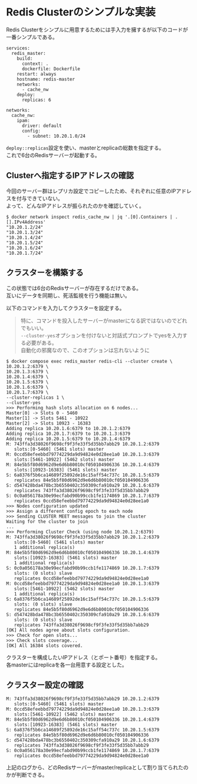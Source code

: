 # Redis Clusterのシンプルな実装

Redis Clusterをシンプルに用意するためには手入力を擁するが以下のコードが一番シンプルである。

```docker
services:
  redis_master:
    build:
      context: .
      dockerfile: Dockerfile
    restart: always
    hostname: redis-master
    networks:
      - cache_nw
    deploy:
      replicas: 6

networks:
  cache_nw:
    ipam:
      driver: default
      config:
        - subnet: 10.20.1.0/24
```

`deploy::replicas`設定を使い、masterとreplicaの総数を指定する。  
これで6台のRedisサーバーが起動する。

## Clusterへ指定するIPアドレスの確認

今回のサーバー群はレプリカ設定でコピーしたため、それぞれに任意のIPアドレスを付与できていない。  
よって、どんなIPアドレスが振られたのかを確認していく。

```console
$ docker network inspect redis_cache_nw | jq '.[0].Containers | .[].IPv4Address'
"10.20.1.2/24"
"10.20.1.3/24"
"10.20.1.4/24"
"10.20.1.5/24"
"10.20.1.6/24"
"10.20.1.7/24"
```

## クラスターを構築する

この状態では6台のRedisサーバーが存在するだけである。  
互いにデータを同期し、死活監視を行う機能は無い。

以下のコマンドを入力してクラスターを設定する。  

> 特に、コマンドを投入したサーバーがmasterになる訳ではないのでどれでもいい。  
> `--cluster-yes`オプションを付けないと対話式プロンプトでyesを入力する必要がある。  
> 自動化の邪魔なので、このオプションは忘れないように

```console
$ docker compose exec redis_master redis-cli --cluster create \
10.20.1.2:6379 \
10.20.1.3:6379 \
10.20.1.4:6379 \
10.20.1.5:6379 \
10.20.1.6:6379 \
10.20.1.7:6379 \
--cluster-replicas 1 \
--cluster-yes
>>> Performing hash slots allocation on 6 nodes...
Master[0] -> Slots 0 - 5460
Master[1] -> Slots 5461 - 10922
Master[2] -> Slots 10923 - 16383
Adding replica 10.20.1.6:6379 to 10.20.1.2:6379
Adding replica 10.20.1.7:6379 to 10.20.1.3:6379
Adding replica 10.20.1.5:6379 to 10.20.1.4:6379
M: 743ffa3d38026f9698cf9f3fe33f5d35bb7abb29 10.20.1.2:6379
   slots:[0-5460] (5461 slots) master
M: 0ccd58efeebbd79774229da9d94824e0d28ee1a0 10.20.1.3:6379
   slots:[5461-10922] (5462 slots) master
M: 84e5b5f80d6962d9e6d6b80010cf050104906336 10.20.1.4:6379
   slots:[10923-16383] (5461 slots) master
S: 6a8376f5b6ca14689f25892de16c15aff54c737c 10.20.1.5:6379
   replicates 84e5b5f80d6962d9e6d6b80010cf050104906336
S: d547428bda478bc3b6550402c350309cfa910a29 10.20.1.6:6379
   replicates 743ffa3d38026f9698cf9f3fe33f5d35bb7abb29
S: 0c0a056178a30e99ecfabd90b99ccb1fe1174869 10.20.1.7:6379
   replicates 0ccd58efeebbd79774229da9d94824e0d28ee1a0
>>> Nodes configuration updated
>>> Assign a different config epoch to each node
>>> Sending CLUSTER MEET messages to join the cluster
Waiting for the cluster to join
...
>>> Performing Cluster Check (using node 10.20.1.2:6379)
M: 743ffa3d38026f9698cf9f3fe33f5d35bb7abb29 10.20.1.2:6379
   slots:[0-5460] (5461 slots) master
   1 additional replica(s)
M: 84e5b5f80d6962d9e6d6b80010cf050104906336 10.20.1.4:6379
   slots:[10923-16383] (5461 slots) master
   1 additional replica(s)
S: 0c0a056178a30e99ecfabd90b99ccb1fe1174869 10.20.1.7:6379
   slots: (0 slots) slave
   replicates 0ccd58efeebbd79774229da9d94824e0d28ee1a0
M: 0ccd58efeebbd79774229da9d94824e0d28ee1a0 10.20.1.3:6379
   slots:[5461-10922] (5462 slots) master
   1 additional replica(s)
S: 6a8376f5b6ca14689f25892de16c15aff54c737c 10.20.1.5:6379
   slots: (0 slots) slave
   replicates 84e5b5f80d6962d9e6d6b80010cf050104906336
S: d547428bda478bc3b6550402c350309cfa910a29 10.20.1.6:6379
   slots: (0 slots) slave
   replicates 743ffa3d38026f9698cf9f3fe33f5d35bb7abb29
[OK] All nodes agree about slots configuration.
>>> Check for open slots...
>>> Check slots coverage...
[OK] All 16384 slots covered.
```

クラスターを構成したいIPアドレス（とポート番号）を指定する。  
各masterにはreplicaを各一台用意する設定とした。

## クラスター設定の確認

```console
M: 743ffa3d38026f9698cf9f3fe33f5d35bb7abb29 10.20.1.2:6379
   slots:[0-5460] (5461 slots) master
M: 0ccd58efeebbd79774229da9d94824e0d28ee1a0 10.20.1.3:6379
   slots:[5461-10922] (5462 slots) master
M: 84e5b5f80d6962d9e6d6b80010cf050104906336 10.20.1.4:6379
   slots:[10923-16383] (5461 slots) master
S: 6a8376f5b6ca14689f25892de16c15aff54c737c 10.20.1.5:6379
   replicates 84e5b5f80d6962d9e6d6b80010cf050104906336
S: d547428bda478bc3b6550402c350309cfa910a29 10.20.1.6:6379
   replicates 743ffa3d38026f9698cf9f3fe33f5d35bb7abb29
S: 0c0a056178a30e99ecfabd90b99ccb1fe1174869 10.20.1.7:6379
   replicates 0ccd58efeebbd79774229da9d94824e0d28ee1a0
```

上記のログから、どのRedisサーバーがmaster/replicaとして割り当てられたのかが判断できる。
